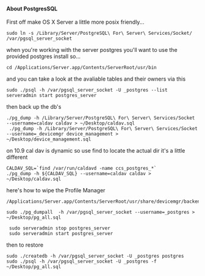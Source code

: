 #### About PostgresSQL

First off make OS X Server a little more posix friendly...
```
sudo ln -s /Library/Server/PostgreSQL\ For\ Server\ Services/Socket/ /var/pgsql_server_socket
```
when you're working with the server postgres you'll want to use the provided postgres install so...
```
cd /Applications/Server.app/Contents/ServerRoot/usr/bin
```
and you can take a look at the avaliable tables and their owners via this
```
sudo ./psql -h /var/pgsql_server_socket -U _postgres --list
serveradmin start postgres_server
```
then back up the db's
```
./pg_dump -h /Library/Server/PostgreSQL\ For\ Server\ Services/Socket --username=caldav caldav > ~/Desktop/caldav.sql
 ./pg_dump -h /Library/Server/PostgreSQL\ For\ Server\ Services/Socket --username=_devicemgr device_management > ~/Desktop/device_management.sql  
```
on 10.9 cal dav is dynamic so use find to locate the actual dir it's a little different
```
CALDAV_SQL=`find /var/run/caldavd -name ccs_postgres_*`
./pg_dump -h ${CALDAV_SQL} --username=caldav caldav > ~/Desktop/caldav.sql
```

here's how to wipe the Profile Manager
```
/Applications/Server.app/Contents/ServerRoot/usr/share/devicemgr/backend/wipeDB.sh

sudo ./pg_dumpall  -h /var/pgsql_server_socket --username=_postgres > ~/Desktop/pg_all.sql

 sudo serveradmin stop postgres_server
 sudo serveradmin start postgres_server
```
then to restore
```
sudo ./createdb -h /var/pgsql_server_socket -U _postgres postgres
sudo ./psql -h /var/pgsql_server_socket -U _postgres -f ~/Desktop/pg_all.sql
```